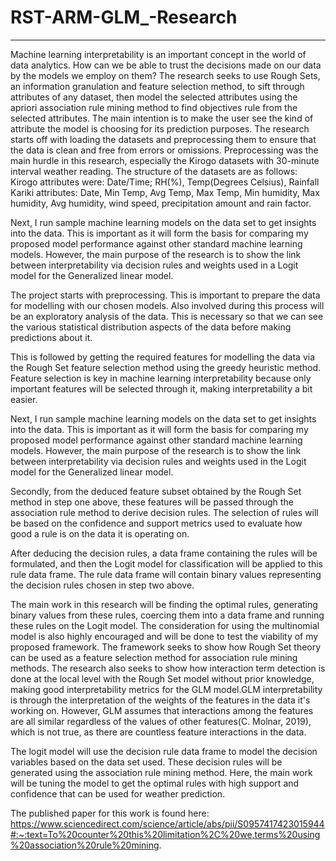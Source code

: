 # RST-ARM-GLM_-Research
______________________________________________________________________________________
Machine learning interpretability is an important concept in the world of data analytics. How can we be able to trust the decisions made on our data by the models we employ on them? The research seeks to use Rough Sets, an information granulation and feature selection method, to sift through attributes of any dataset, then model the selected attributes using the apriori association rule mining method to find objectives rule from the selected attributes. The main intention is to make the user see the kind of attribute the model is choosing for its prediction purposes. The research starts off with loading the datasets and preprocessing them to ensure that the data is clean and free from errors or omissions. Preprocessing was the main hurdle in this research, especially the Kirogo datasets with 30-minute interval weather reading. The structure of the datasets are as follows: Kirogo attributes were: Date/Time; RH(%), Temp(Degrees Celsius), Rainfall Kariki attributes: Date, Min Temp, Avg Temp, Max Temp, Min humidity, Max humidity, Avg humidity, wind speed, precipitation amount and rain factor.

Next, I run sample machine learning models on the data set to get insights into the data. This is important as it will form the basis for comparing my proposed model performance against other standard machine learning models. However, the main purpose of the research is to show the link between interpretability via decision rules and weights used in a Logit model for the Generalized linear model.

The project starts with preprocessing. This is important to prepare the data for modelling with our chosen models. Also involved during this process will be an exploratory analysis of the data. This is necessary so that we can see the various statistical distribution aspects of the data before making predictions about it.

This is followed by getting the required features for modelling the data via the Rough Set feature selection method using the greedy heuristic method. Feature selection is key in machine learning interpretability because only important features will be selected through it, making interpretability a bit easier.

Next, I run sample machine learning models on the data set to get insights into the data. This is important as it will form the basis for comparing my proposed model performance against other standard machine learning models. However, the main purpose of the research is to show the link between interpretability via decision rules and weights used in the Logit model for the Generalized linear model.


Secondly, from the deduced feature subset obtained by the Rough Set method in step one above, these features will be passed through the association rule method to derive decision rules. The selection of rules will be based on the confidence and support metrics used to evaluate how good a rule is on the data it is operating on.

After deducing the decision rules, a data frame containing the rules will be formulated, and then the Logit model for classification will be applied to this rule data frame. The rule data frame will contain binary values representing the decision rules chosen in step two above.


The main work in this research will be finding the optimal rules, generating binary values from these rules, coercing them into a data frame and running these rules on the Logit model. The consideration for using the multinomial model is also highly encouraged and will be done to test the viability of my proposed framework. The framework seeks to show how Rough Set theory can be used as a feature selection method for association rule mining methods. The research also seeks to show how interaction term detection is done at the local level with the Rough Set model without prior knowledge, making good interpretability metrics for the GLM model.GLM interpretability is through the interpretation of the weights of the features in the data it's working on. However, GLM assumes that interactions among the features are all similar regardless of the values of other features(C. Molnar, 2019), which is not true, as there are countless feature interactions in the data. 

The logit model will use the decision rule data frame to model the decision variables based on the data set used. These decision rules will be generated using the association rule mining method. Here, the main work will be tuning the model to get the optimal rules with high support and confidence that can be used for weather prediction. 

The published paper for this work is found here: https://www.sciencedirect.com/science/article/abs/pii/S0957417423015944#:~:text=To%20counter%20this%20limitation%2C%20we,terms%20using%20association%20rule%20mining.
